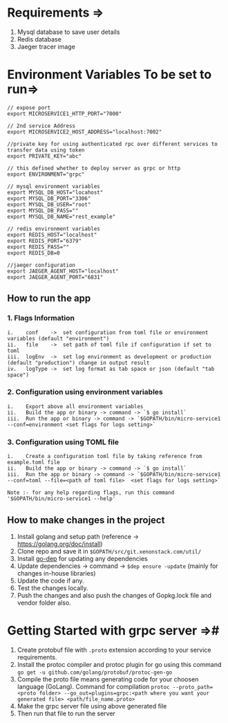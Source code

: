 # Requirements => #
1. Mysql database to save user details
2. Redis database
4. Jaeger tracer image

# Environment Variables To be set to run=> #

```
// expose port
export MICROSERVICE1_HTTP_PORT="7000"

// 2nd service Address
export MICROSERVICE2_HOST_ADDRESS="localhost:7002"

//private key for using authenticated rpc over different services to transfer data using token
export PRIVATE_KEY="abc"

// this defined whether to deploy server as grpc or http
export ENVIRONMENT="grpc"

// mysql environment variables
export MYSQL_DB_HOST="locahost"
export MYSQL_DB_PORT="3306"
export MYSQL_DB_USER="root"
export MYSQL_DB_PASS=""
export MYSQL_DB_NAME="rest_example"

// redis environment variables
export REDIS_HOST="localhost"
export REDIS_PORT="6379"
export REDIS_PASS=""
export REDIS_DB=0

//jaeger configuration
export JAEGER_AGENT_HOST="localhost"
export JAEGER_AGENT_PORT="6831"
```

## How to run the app ##

### 1. Flags Information ###

```
i.    conf    ->  set configuration from toml file or environment variables (default "environment")
ii.   file    ->  set path of toml file if configuration if set to toml
iii.  logEnv  ->  set log environment as development or production (default "production") change in output result
iv.   logType ->  set log format as tab space or json (default "tab space")
```

### 2. Configuration using environment variables ###

```
i.    Export above all environment variables
ii.   Build the app or binary -> command -> `$ go install`
iii.  Run the app or binary -> command -> `$GOPATH/bin/micro-service1 --conf=environment <set flags for logs setting>`
```

### 3. Configuration using TOML file ###

```
i.    Create a configuration toml file by taking reference from example.toml file
ii.   Build the app or binary -> command -> `$ go install`
iii.  Run the app or binary -> command -> `$GOPATH/bin/micro-service1 --conf=toml --file=<path of toml file>  <set flags for logs setting>`
```

`Note :- for any help regarding flags, run this command '$GOPATH/bin/micro-service1 --help'`

## How to make changes in the project ##

1. Install golang and setup path (reference -> https://golang.org/doc/install)
2. Clone repo and save it in `$GOPATH/src/git.xenonstack.com/util/`
3. Install [go-dep](https://github.com/golang/dep) for updating any dependencies
4. Update dependencies -> command -> `$dep ensure -update` (mainly for changes in-house libraries)
5. Update the code if any.
6. Test the changes locally.
7. Push the changes and also push the changes of Gopkg.lock file and vendor folder also.

# Getting Started with grpc server =>#
1. Create protobuf file with `.proto` extension according to your service requirements.
2. Install the protoc compiler and protoc plugin for go using this command `go get -u github.com/golang/protobuf/protoc-gen-go`
3. Compile the proto file means generating code for your choosen language (GoLang). Command for compilation `protoc --proto_path=<proto folder> --go_out=plugins=grpc:<path where you want your generated file> <path/file_name.proto>`
4. Make the grpc server file using above generated file
5. Then run that file to run the server
